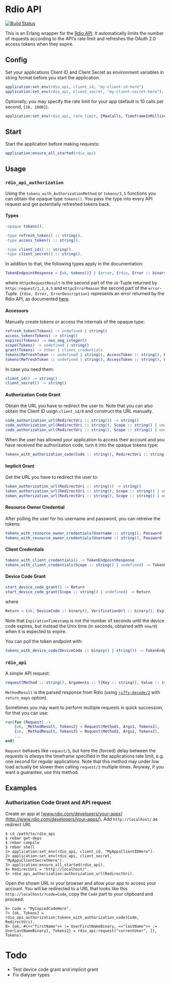 # Rdio API

[![Build Status](https://travis-ci.org/luisgerhorst/rdio_api.svg)](https://travis-ci.org/luisgerhorst/rdio_api)

This is an Erlang wrapper for the [Rdio API](http://www.rdio.com/developers/). It automatically limits the number of requests according to the API's rate limit and refreshes the OAuth 2.0 access tokens when they expire.

## Config

Set your applications Client ID and Client Secret as environment variables in string format before you start the application.

```erl
application:set_env(rdio_api, client_id, "my-client-id-here")
application:set_env(rdio_api, client_secret, "my-client-secret-here"),
```

Optionally, you may specify the rate limit for your app (default is 10 calls per second, `{10, 1000}`).

```erl
application:set_env(rdio_api, rate_limit, {MaxCalls, TimeframeInMilliseconds})
```

## Start

Start the application before making requests:

```erl
application:ensure_all_started(rdio_api)
```

## Usage

### `rdio_api_authorization`

Using the `tokens_with_AuthorizationMethod` or `tokens/3,5` functions you can obtain the opaque type `tokens()`. You pass the type into every API request and get potentially refreshed tokens back.

#### Types

```erl
-opaque tokens().

-type refresh_token() :: string().
-type access_token() :: string().

-type client_id() :: string().
-type client_secret() :: string().
```

In addition to that, the following types apply in the documentation:

```erl
TokenEndpointResponse = {ok, tokens()} | {error, {rdio, Error :: binary(), ErrorDescription :: binary()} | {unexpected_response, HttpcRequestResult} | {httpc, HttpcErrorReason}}
```

where `HttpcRequestResult` is the second part of the `ok`-Tuple returned by `httpc:request/1,2,4,5` and `HttpcErrorReason` the second part of the `error`-Tuple. `{rdio, Error, ErrorDescription}` represents an error returned by the Rdio API, as documented [here](http://www.rdio.com/developers/docs/web-service/oauth2/overview/ref-failure).

#### Accessors

Manually create tokens or access the internals of the opaque type:

```erl
refresh_token(Tokens) -> undefined | string()
access_token(Tokens) -> string()
expires(Tokens) -> non_neg_integer()
scope(Tokens) -> undefined | string()
grant(Tokens) -> other | client_credentials
tokens(RefreshToken :: undefined | string(), AccessToken :: string(), ExpirationTimestamp :: non_neg_integer()) -> tokens()
tokens(RefreshToken :: undefined | string(), AccessToken :: string(), ExpirationTimestamp :: non_neg_integer(), Scope :: undefined | string(), Grant :: other | client_credentials) -> tokens()
```

In case you need them:

```erl
client_id() -> string()
client_secret() -> string()
```

#### Authorization Code Grant

Obtain the URL you have to redirect the user to. Note that you can also obtain the Client ID usign `client_id/0` and construct the URL manually.

```erl
code_authorization_url(RedirectUri :: string()) -> string()
code_authorization_url(RedirectUri :: string(), Scope :: string() | undefined) -> string()
code_authorization_url(RedirectUri :: string(), Scope :: string() | undefined, State :: string() | undefined) -> string()
```

When the user has allowed your application to access their account and you have received the authorization code, turn it into the opaque tokens type:

```erl
tokens_with_authorization_code(Code :: string(), RedirectUri :: string()) -> TokenEndpointResponse
```

#### Implicit Grant

Get the URL you have to redirect the user to:

```erl
token_authorization_url(RedirectUri :: string()) -> string()
token_authorization_url(RedirectUri :: string(), Scope :: string() | undefined) -> string()
token_authorization_url(RedirectUri :: string(), Scope :: string() | undefined, State :: string() | undefined) -> string()
```

#### Resource Owner Credential

After polling the user for his username and password, you can retreive the tokens:

```erl
tokens_with_resource_owner_credentials(Username :: string(), Password :: string()) -> TokenEndpointResponse
tokens_with_resource_owner_credentials(Username :: string(), Password :: string(), Scope :: string() | undefined) -> TokenEndpointResponse
```

#### Client Credentials

```erl
tokens_with_client_credentials() -> TokenEndpointResponse
tokens_with_client_credentials(Scope :: string() | undefined) -> TokenEndpointResponse
```

#### Device Code Grant

```erl
start_device_code_grant() -> Return
start_device_code_grant(Scope :: string() | undefined) -> Return
```

where

```erl
Return = {ok, DeviceCode :: binary(), VerificationUrl :: binary(), ExpirationTimestamp, PollingInterval} | {error, {unexpected_response, HttpcRequestResult} | {httpc, HttpcErrorReason}}
```

Note that `ExpirationTimestamp` is not the number of seconds until the device code expires, but instead the Unix time (in seconds, obtained with `now/0`) when it is expected to expire.

You can poll the token endpoint with:

```erl
tokens_with_device_code(DeviceCode :: binary() | string()) -> TokenEndpointResponse
```

### `rdio_api`

A simple API request:

```erl
request(Method :: string(), Arguments :: [{Key :: string(), Value :: string()}], Tokens :: tokens()) -> {ok, MethodResult :: map(), NewTokens :: tokens()} | {error, #{ErrorType => ErrorReason} | #{tokens => NewTokens, ErrorType => ErrorReason}}
```

`MethodResult` is the parsed response from Rdio (using [`jiffy:decode/2`](https://github.com/davisp/jiffy#jiffydecode12) with `return_maps` option).

Sometimes you may want to perform multiple requests in quick succession, for that you can use:

```erl
run(fun (Request) ->
    {ok, _MethodResult, Tokens2} = Request(Method1, Args1, Tokens1),
    {ok, _MethodResult, Tokens3} = Request(Method2, Args2, Tokens2),
    ...
end)
```

`Request` behaves like `request/3`, but here the (forced) delay between the requests is _always_ the timeframe specified in the applications rate limit, e.g. one second for regular applications. Note that this method may under low load actually be slower then calling `request/3` multiple times. Anyway, if you want a guarantee, use this method.

## Examples

### Authorization Code Grant and API request

Create an app at [www.rdio.com/developers/your-apps](http://www.rdio.com/developers/your-apps/). Add `http://localhost/` as redirect URI.

```
$ cd /path/to/rdio_api
$ rebar get-deps
$ rebar compile
$ rebar shell
1> application:set_env(rdio_api, client_id, "MyAppsClientIDHere").
2> application:set_env(rdio_api, client_secret, "MyAppsClientSecretHere").
3> application:ensure_all_started(rdio_api).
4> RedirectUri = "http://localhost/".
5> rdio_api_authorization:authorization_url(RedirectUri).
```

Open the shown URL in your browser and allow your app to access your account. You will be redirected to a URL that looks like this `http://localhost/?code=Code`, copy the `Code` part to your clipboard and proceed.

```
6> Code = "MyCopiedCodeHere".
7> {ok, Tokens} = rdio_api_authorization:tokens_with_authorization_code(Code, RedirectUri).
8> {ok, #{<<"firstName">> := UserFirstNameBinary, <<"lastName">> := UserLastNameBinary}, Tokens2} = rdio_api:request("currentUser", [], Tokens).
```

# Todo

- Test device code grant and implicit grant
- Fix dialyzer types
